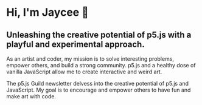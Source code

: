 # Hi, I'm Jaycee 👋

## Unleashing the creative potential of p5.js with a playful and experimental approach.


As an artist and coder, my mission is to solve interesting problems, empower others, and build a strong community. p5.js and a healthy dose of vanilla JavaScript allow me to create interactive and weird art. 

The p5.js Guild newsletter delvess into the creative potential of p5.js and JavaScript. My goal is to encourage and empower others to have fun and make art with code.

<!---
jvycee/jvycee is a ✨ special ✨ repository because its `README.md` (this file) appears on your GitHub profile.
You can click the Preview link to take a look at your changes.
--->
